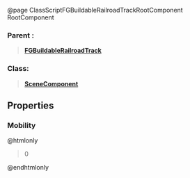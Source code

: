 @page ClassScriptFGBuildableRailroadTrackRootComponent RootComponent
### Parent :
<b><a href="_class_script_f_g_buildable_railroad_track.html"><blockquote>FGBuildableRailroadTrack</blockquote></a></b>
### Class:
<b><a href="_class_script_scene_component.html"><blockquote>SceneComponent</blockquote></a></b>
## Properties
### Mobility
@htmlonly
<blockquote>0</blockquote>
@endhtmlonly

